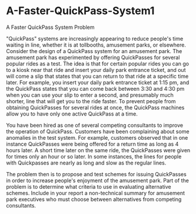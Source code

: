# A-Faster-QuickPass-System1
A Faster QuickPass System
Problem	 
 	
"QuickPass" systems are increasingly appearing to reduce people's time waiting in line, whether it is at tollbooths, amusement parks, or elsewhere. Consider the design of a QuickPass system for an amusement park. The amusement park has experimented by offering QuickPasses for several popular rides as a test. The idea is that for certain popular rides you can go to a kiosk near that ride and insert your daily park entrance ticket, and out will come a slip that states that you can return to that ride at a specific time later. For example, you insert your daily park entrance ticket at 1:15 pm, and the QuickPass states that you can come back between 3:30 and 4:30 pm when you can use your slip to enter a second, and presumably much shorter, line that will get you to the ride faster. To prevent people from obtaining QuickPasses for several rides at once, the QuickPass machines allow you to have only one active QuickPass at a time. 

You have been hired as one of several competing consultants to improve the operation of QuickPass. Customers have been complaining about some anomalies in the test system. For example, customers observed that in one instance QuickPasses were being offered for a return time as long as 4 hours later. A short time later on the same ride, the QuickPasses were given for times only an hour or so later. In some instances, the lines for people with Quickpasses are nearly as long and slow as the regular lines. 

The problem then is to propose and test schemes for issuing QuickPasses in order to increase people's enjoyment of the amusement park. Part of the problem is to determine what criteria to use in evaluating alternative schemes. Include in your report a non-technical summary for amusement park executives who must choose between alternatives from competing consultants.
